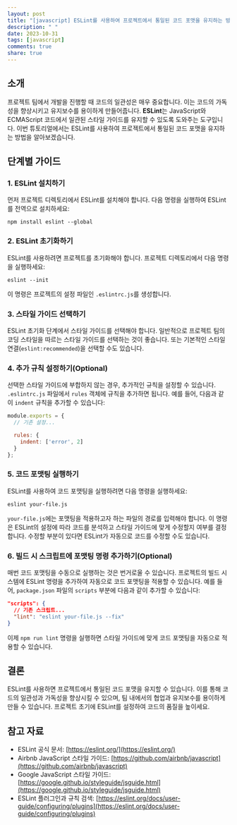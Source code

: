 ```yaml
---
layout: post
title: "[javascript] ESLint를 사용하여 프로젝트에서 통일된 코드 포맷을 유지하는 방법"
description: " "
date: 2023-10-31
tags: [javascript]
comments: true
share: true
---
```


## 소개
프로젝트 팀에서 개발을 진행할 때 코드의 일관성은 매우 중요합니다. 이는 코드의 가독성을 향상시키고 유지보수를 용이하게 만들어줍니다. **ESLint**는 JavaScript와 ECMAScript 코드에서 일관된 스타일 가이드를 유지할 수 있도록 도와주는 도구입니다. 이번 튜토리얼에서는 ESLint를 사용하여 프로젝트에서 통일된 코드 포맷을 유지하는 방법을 알아보겠습니다.

## 단계별 가이드

### 1. ESLint 설치하기
먼저 프로젝트 디렉토리에서 ESLint를 설치해야 합니다. 다음 명령을 실행하여 ESLint를 전역으로 설치하세요:
```shell
npm install eslint --global
```

### 2. ESLint 초기화하기
ESLint를 사용하려면 프로젝트를 초기화해야 합니다. 프로젝트 디렉토리에서 다음 명령을 실행하세요:
```shell
eslint --init
```
이 명령은 프로젝트의 설정 파일인 `.eslintrc.js`를 생성합니다.

### 3. 스타일 가이드 선택하기
ESLint 초기화 단계에서 스타일 가이드를 선택해야 합니다. 일반적으로 프로젝트 팀의 코딩 스타일을 따르는 스타일 가이드를 선택하는 것이 좋습니다. 또는 기본적인 스타일 연결(`eslint:recommended`)을 선택할 수도 있습니다.

### 4. 추가 규칙 설정하기(Optional)
선택한 스타일 가이드에 부합하지 않는 경우, 추가적인 규칙을 설정할 수 있습니다. `.eslintrc.js` 파일에서 `rules` 객체에 규칙을 추가하면 됩니다. 예를 들어, 다음과 같이 `indent` 규칙을 추가할 수 있습니다:
```javascript
module.exports = {
  // 기존 설정...

  rules: {
    indent: ['error', 2]
  }
};
```

### 5. 코드 포맷팅 실행하기
ESLint를 사용하여 코드 포맷팅을 실행하려면 다음 명령을 실행하세요:
```shell
eslint your-file.js
```
`your-file.js`에는 포맷팅을 적용하고자 하는 파일의 경로를 입력해야 합니다. 이 명령은 ESLint의 설정에 따라 코드를 분석하고 스타일 가이드에 맞게 수정할지 여부를 결정합니다. 수정할 부분이 있다면 ESLint가 자동으로 코드를 수정할 수도 있습니다.

### 6. 빌드 시 스크립트에 포맷팅 명령 추가하기(Optional)
매번 코드 포맷팅을 수동으로 실행하는 것은 번거로울 수 있습니다. 프로젝트의 빌드 시스템에 ESLint 명령을 추가하여 자동으로 코드 포맷팅을 적용할 수 있습니다. 예를 들어, `package.json` 파일의 `scripts` 부분에 다음과 같이 추가할 수 있습니다:
```json
"scripts": {
  // 기존 스크립트...
  "lint": "eslint your-file.js --fix"
}
```
이제 `npm run lint` 명령을 실행하면 스타일 가이드에 맞게 코드 포맷팅을 자동으로 적용할 수 있습니다.

## 결론
ESLint를 사용하면 프로젝트에서 통일된 코드 포맷을 유지할 수 있습니다. 이를 통해 코드의 일관성과 가독성을 향상시킬 수 있으며, 팀 내에서의 협업과 유지보수를 용이하게 만들 수 있습니다. 프로젝트 초기에 ESLint를 설정하여 코드의 품질을 높이세요.

## 참고 자료
- ESLint 공식 문서: [https://eslint.org/](https://eslint.org/)
- Airbnb JavaScript 스타일 가이드: [https://github.com/airbnb/javascript](https://github.com/airbnb/javascript)
- Google JavaScript 스타일 가이드: [https://google.github.io/styleguide/jsguide.html](https://google.github.io/styleguide/jsguide.html)
- ESLint 플러그인과 규칙 검색: [https://eslint.org/docs/user-guide/configuring/plugins](https://eslint.org/docs/user-guide/configuring/plugins)